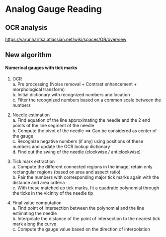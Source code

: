 # Analog Gauge Reading

## OCR analysis
https://varunharitsa.atlassian.net/wiki/spaces/OR/overview

## New algorithm 

#### Numerical gauges with tick marks
1) OCR
   <br /> a. Pre processing (Noise removal + Contrast enhancement + morphological transform)
   <br /> b. Initial dictionary with recognized numbers and location
   <br /> c. Filter the recognized numbers based on a common scale between the numbers
   
2) Needle estimation
   <br /> a. Find equation of the line approximating the needle and the 2 end points of the line segment of the needle
   <br /> b. Compute the pivot of the needle ==> Can be considered as center of the gauge
   <br /> c. Recognize negative numbers (if any) using positions of these numbers and update the OCR lookup dictionary
   <br /> d. Find out the swing of the needle (clockwise / anticlockwise)

3) Tick mark extraction
   <br /> a. Compute the different connected regions in the image, retain only rectangular regions (based on area and aspect ratio)
   <br /> b. Pair the numbers with corresponding major tick marks again with the distance and area criteria
   <br /> c. With these matched up tick marks, fit a quadratic polynomial through the ticks in the vicinity of the needle tip

4) Final value computation
   <br /> a. Find point of intersection between the polynomial and the line estimating the needle
   <br /> b. Interpolate the distance of the point of intersection to the nearest tick mark along the curve
   <br /> c. Compute the gauge value based on the direction of interpolation
